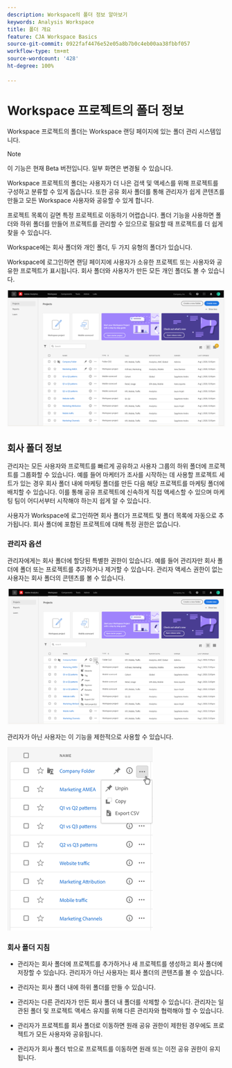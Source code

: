 ```yaml
---
description: Workspace의 폴더 정보 알아보기
keywords: Analysis Workspace
title: 폴더 개요
feature: CJA Workspace Basics
source-git-commit: 0922faf4476e52e05a8b7b0c4eb00aa38fbbf057
workflow-type: tm+mt
source-wordcount: '428'
ht-degree: 100%

---
```



# Workspace 프로젝트의 폴더 정보

Workspace 프로젝트의 폴더는 Workspace 랜딩 페이지에 있는 폴더 관리 시스템입니다.

>[!NOTE]
>
>이 기능은 현재 Beta 버전입니다. 일부 화면은 변경될 수 있습니다.

Workspace 프로젝트의 폴더는 사용자가 더 나은 검색 및 액세스를 위해 프로젝트를 구성하고 분류할 수 있게 돕습니다. 또한 공유 회사 폴더를 통해 관리자가 쉽게 콘텐츠를 만들고 모든 Workspace 사용자와 공유할 수 있게 합니다. 

프로젝트 목록이 길면 특정 프로젝트로 이동하기 어렵습니다. 폴더 기능을 사용하면 폴더와 하위 폴더를 만들어 프로젝트를 관리할 수 있으므로 필요할 때 프로젝트를 더 쉽게 찾을 수 있습니다. 

Workspace에는 회사 폴더와 개인 폴더, 두 가지 유형의 폴더가 있습니다.

Workspace에 로그인하면 랜딩 페이지에 사용자가 소유한 프로젝트 또는 사용자와 공유한 프로젝트가 표시됩니다. 회사 폴더와 사용자가 만든 모든 개인 폴더도 볼 수 있습니다.

![](/help/analysis-workspace/build-workspace-project/assets/landing-page.png)

## 회사 폴더 정보

관리자는 모든 사용자와 프로젝트를 빠르게 공유하고 사용자 그룹의 하위 폴더에 프로젝트를 그룹화할 수 있습니다. 예를 들어 마케터가 조사를 시작하는 데 사용할 프로젝트 세트가 있는 경우 회사 폴더 내에 마케팅 폴더를 만든 다음 해당 프로젝트를 마케팅 폴더에 배치할 수 있습니다. 이를 통해 공유 프로젝트에 신속하게 직접 액세스할 수 있으며 마케팅 팀이 어디서부터 시작해야 하는지 쉽게 알 수 있습니다.

사용자가 Workspace에 로그인하면 회사 폴더가 프로젝트 및 폴더 목록에 자동으로 추가됩니다. 회사 폴더에 포함된 프로젝트에 대해 특정 권한은 없습니다.

### 관리자 옵션

관리자에게는 회사 폴더에 할당된 특별한 권한이 있습니다. 예를 들어 관리자만 회사 폴더에 폴더 또는 프로젝트를 추가하거나 제거할 수 있습니다. 관리자 액세스 권한이 없는 사용자는 회사 폴더의 콘텐츠를 볼 수 있습니다.

![](/help/analysis-workspace/build-workspace-project/assets/admin-access-co-folder.png)

관리자가 아닌 사용자는 이 기능을 제한적으로 사용할 수 있습니다.

![](/help/analysis-workspace/build-workspace-project/assets/non-admin-options.png)

### 회사 폴더 지침

- 관리자는 회사 폴더에 프로젝트를 추가하거나 새 프로젝트를 생성하고 회사 폴더에 저장할 수 있습니다. 관리자가 아닌 사용자는 회사 폴더의 콘텐츠를 볼 수 있습니다.

- 관리자는 회사 폴더 내에 하위 폴더를 만들 수 있습니다.

- 관리자는 다른 관리자가 만든 회사 폴더 내 폴더를 삭제할 수 있습니다. 관리자는 일관된 폴더 및 프로젝트 액세스 유지를 위해 다른 관리자와 협력해야 할 수 있습니다.

- 관리자가 프로젝트를 회사 폴더로 이동하면 원래 공유 권한이 제한된 경우에도 프로젝트가 모든 사용자와 공유됩니다.

- 관리자가 회사 폴더 밖으로 프로젝트를 이동하면 원래 또는 이전 공유 권한이 유지됩니다.
